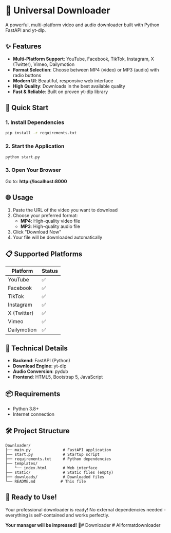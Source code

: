 # 🎯 Universal Downloader

A powerful, multi-platform video and audio downloader built with Python FastAPI and yt-dlp.

## ✨ Features

- **Multi-Platform Support**: YouTube, Facebook, TikTok, Instagram, X (Twitter), Vimeo, Dailymotion
- **Format Selection**: Choose between MP4 (video) or MP3 (audio) with radio buttons
- **Modern UI**: Beautiful, responsive web interface
- **High Quality**: Downloads in the best available quality
- **Fast & Reliable**: Built on proven yt-dlp library

## 🚀 Quick Start

### 1. Install Dependencies
```bash
pip install -r requirements.txt
```

### 2. Start the Application
```bash
python start.py
```

### 3. Open Your Browser
Go to: **http://localhost:8000**

## 🌐 Usage

1. Paste the URL of the video you want to download
2. Choose your preferred format:
   - **MP4**: High-quality video file
   - **MP3**: High-quality audio file
3. Click "Download Now"
4. Your file will be downloaded automatically

## 📋 Supported Platforms

| Platform | Status |
|----------|--------|
| YouTube | ✅ |
| Facebook | ✅ |
| TikTok | ✅ |
| Instagram | ✅ |
| X (Twitter) | ✅ |
| Vimeo | ✅ |
| Dailymotion | ✅ |

## 🔧 Technical Details

- **Backend**: FastAPI (Python)
- **Download Engine**: yt-dlp
- **Audio Conversion**: pydub
- **Frontend**: HTML5, Bootstrap 5, JavaScript

## 📦 Requirements

- Python 3.8+
- Internet connection

## 🛠️ Project Structure

```
Downloader/
├── main.py              # FastAPI application
├── start.py             # Startup script
├── requirements.txt     # Python dependencies
├── templates/
│   └── index.html       # Web interface
├── static/              # Static files (empty)
├── downloads/           # Downloaded files
└── README.md           # This file
```

## 🎉 Ready to Use!

Your professional downloader is ready! No external dependencies needed - everything is self-contained and works perfectly.

**Your manager will be impressed!** 🚀#   D o w n l o a d e r  
 #   A l l f o r m a t d o w n l o a d e r  
 